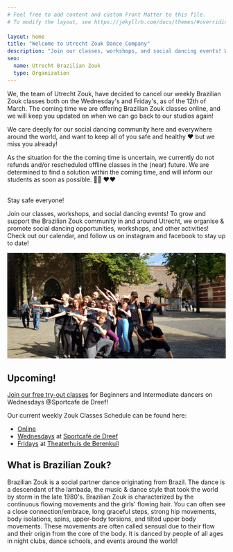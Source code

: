 ```yaml
---
# Feel free to add content and custom Front Matter to this file.
# To modify the layout, see https://jekyllrb.com/docs/themes/#overriding-theme-defaults

layout: home
title: "Welcome to Utrecht Zouk Dance Company"
description: "Join our classes, workshops, and social dancing events! We help grow & support the Brazilian Zouk community in and around Utrecht."
seo:
  name: Utrecht Brazilian Zouk
  type: Organization
---
```


<section class='looming-notice'>
<p>
We,
the team of Utrecht Zouk,
have decided to cancel our weekly Brazilian Zouk classes both on the Wednesday's and Friday's,
as of the 12th of March.
The coming time we are offering Brazilian Zouk classes online,
and we will keep you updated on when we can go back to our studios again!
</p>
<p>
We care deeply for our social dancing community here and everywhere around the world,
and want to keep all of you safe and healthy
❤️
but we miss you already!
</p>
<p>
As the situation for the the coming time is uncertain,
we currently do not refunds and/or rescheduled offline classes in the (near) future.
We are determined to find a solution within the coming time,
and will inform our students as soon as possible.
🙏🙏
❤️❤️
</p>
<br/>
Stay safe everyone!
</section>

Join our classes,
workshops,
and social dancing events!
To grow and support the Brazilian Zouk community in and around Utrecht,
we organise & promote social dancing opportunities,
workshops,
and other activities!
Check out our calendar,
and follow us on instagram and facebook
to stay up to date!

![alt text](/international-zouk-day-2018.jpg "International Zouk Day Flashmob 2018")

## Upcoming!
[Join our free try-out classes](/wednesday-classes) for Beginners and Intermediate dancers
on Wednesdays @Sportcafe de Dreef!

Our current weekly Zouk Classes Schedule can be found here:
* [Online](/online-classes)
* [Wednesdays](/wednesday-classes) at [Sportcafé de Dreef](https://www.google.com/maps/place/Sportcafe+De+Dreef/@52.1210203,5.1168421,17z/data=!3m1!4b1!4m5!3m4!1s0x47c66f20f13d3cad:0x4866ca24be334309!8m2!3d52.1210203!4d5.1190308)
* [Fridays](/friday-classes) at [Theaterhuis de Berenkuil](https://deberenkuil.nl)

## What is Brazilian Zouk?
Brazilian Zouk is a social partner dance originating from Brazil.
The dance is a descendant of the lambada,
the music & dance style that took the world by storm in the late 1980's.
Brazilian Zouk is characterized by the continuous flowing movements and the girls' flowing hair.
You can often see a close connection/embrace,
long graceful steps,
strong hip movements,
body isolations,
spins,
upper-body torsions,
and tilted upper body movements.
These movements are often called sensual due to their flow
and their origin from the core of the body.
It is danced by people of all ages in
night clubs,
dance schools,
and events around the world!
